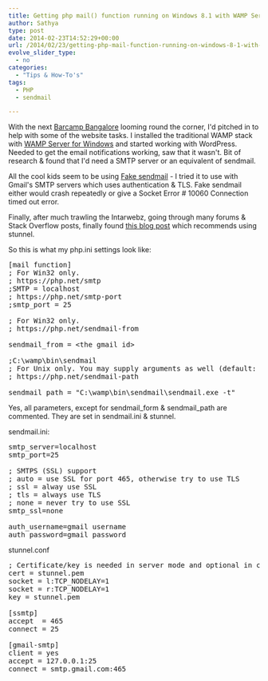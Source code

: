 ```yaml
---
title: Getting php mail() function running on Windows 8.1 with WAMP Server and configuring it to use Gmail’s SMTP servers
author: Sathya
type: post
date: 2014-02-23T14:52:29+00:00
url: /2014/02/23/getting-php-mail-function-running-on-windows-8-1-with-wamp-server-and-configuring-it-to-use-gmails-smtp-servers/
evolve_slider_type:
  - no
categories:
  - "Tips & How-To's"
tags:
  - PHP
  - sendmail

---
```

With the next <a href="https://barcampbangalore.org/" target="_blank">Barcamp Bangalore</a> looming round the corner, I'd pitched in to help with some of the website tasks. I installed the traditional WAMP stack with <a href="https://www.wampserver.com/en/" target="_blank">WAMP Server for Windows</a> and started working with WordPress. Needed to get the email notifications working, saw that it wasn't. Bit of research & found that I'd need a SMTP server or an equivalent of sendmail.

All the cool kids seem to be using <a href="https://glob.com.au/sendmail/" target="_blank">Fake sendmail</a> - I tried it to use with Gmail's SMTP servers which uses authentication & TLS. Fake sendmail either would crash repeatedly or give a Socket Error # 10060 Connection timed out error.

Finally, after much trawling the Intarwebz, going through many forums & Stack Overflow posts, finally found <a href="https://yogeshchaugule.com/blog/2013/configure-sendmail-wamp" target="_blank">this blog post</a> which recommends using stunnel.

So this is what my php.ini settings look like:

<pre>[mail function]
; For Win32 only.
; https://php.net/smtp
;SMTP = localhost
; https://php.net/smtp-port
;smtp_port = 25

; For Win32 only.
; https://php.net/sendmail-from

sendmail_from = &lt;the gmail id&gt;

;C:\wamp\bin\sendmail
; For Unix only. You may supply arguments as well (default: "sendmail -t -i").
; https://php.net/sendmail-path

sendmail_path = "C:\wamp\bin\sendmail\sendmail.exe -t"</pre>

Yes, all parameters, except for sendmail\_form & sendmail\_path are commented. They are set in sendmail.ini & stunnel.

sendmail.ini:

<pre>smtp_server=localhost
smtp_port=25

; SMTPS (SSL) support
; auto = use SSL for port 465, otherwise try to use TLS
; ssl = alway use SSL
; tls = always use TLS
; none = never try to use SSL
smtp_ssl=none

auth_username=gmail username
auth_password=gmail password</pre>

stunnel.conf

<pre>; Certificate/key is needed in server mode and optional in client mode
cert = stunnel.pem
socket = l:TCP_NODELAY=1
socket = r:TCP_NODELAY=1
key = stunnel.pem

[ssmtp]
accept  = 465
connect = 25

[gmail-smtp]
client = yes
accept = 127.0.0.1:25
connect = smtp.gmail.com:465</pre>
